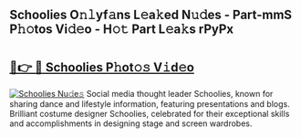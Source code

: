 ## Schoolies O𝚗𝚕yf𝚊ns L𝚎a𝚔ed N𝚞𝚍es - Part-mmS P𝚑𝚘tos Vi𝚍𝚎o - H𝚘𝚝 Part L𝚎a𝚔s rPyPx

# <h2><a href="http://kf10s4.oniu.top/?m=Schoolies">🔗👉 🔴 Schoolies P𝚑ot𝚘𝚜 V𝚒d𝚎o</a></h2>

[![Schoolies Nu𝚍e𝚜](https://i.imgur.com/0qMVB7G.gif)](http://kf10s4.oniu.top/?m=Schoolies)
Social media thought leader Schoolies, known for sharing dance and lifestyle information, featuring presentations and blogs. Brilliant costume designer Schoolies, celebrated for their exceptional skills and accomplishments in designing stage and screen wardrobes.  
